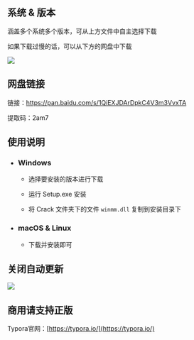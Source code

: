 ## 系统 & 版本

涵盖多个系统多个版本，可从上方文件中自主选择下载

如果下载过慢的话，可以从下方的网盘中下载

![](https://media.githubusercontent.com/media/main-studio/TyporaCrack/main/%E7%B3%BB%E7%BB%9F%26%E7%89%88%E6%9C%AC.png)

## 网盘链接

链接：https://pan.baidu.com/s/1QiEXJDArDpkC4V3m3VvxTA 

提取码：2am7 

## 使用说明

- ### Windows

  - 选择要安装的版本进行下载

  - 运行 Setup.exe 安装
  
  - 将 Crack 文件夹下的文件 `winmm.dll` 复制到安装目录下

- ### macOS & Linux

  - 下载并安装即可

## 关闭自动更新

![](https://media.githubusercontent.com/media/main-studio/TyporaCrack/main/%E5%85%B3%E9%97%AD%E8%87%AA%E5%8A%A8%E6%9B%B4%E6%96%B0.png)


## 商用请支持正版

Typora官网：[https://typora.io/](https://typora.io/)

